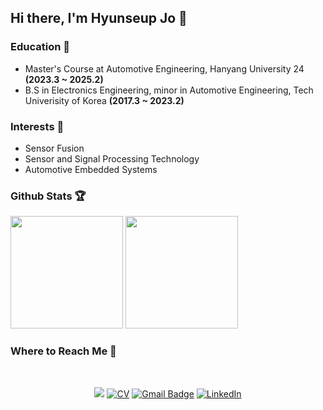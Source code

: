 ## Hi there, I'm Hyunseup Jo 🚗

### Education 📘
- Master's Course at Automotive Engineering, Hanyang University 24 **(2023.3 ~ 2025.2)**   
- B.S in Electronics Engineering, minor in Automotive Engineering, Tech Univerisity of Korea **(2017.3 ~ 2023.2)**    

### Interests 🔭
- Sensor Fusion  
- Sensor and Signal Processing Technology
- Automotive Embedded Systems

### Github Stats 🏆
<p align="left">
<img height="180em" src="https://github-readme-stats.vercel.app/api?username=soup1997&theme=dark&show_icons=true"/>
<img height="180em" src="https://github-readme-stats.vercel.app/api/top-langs?username=soup1997&theme=dark&show_icons=true&locale=en&layout=compact"/>
</p>


### Where to Reach Me 📌   

 <div align=center>
  <br>
  
  <a href="https://velog.io/@soup1997" target="_blank"><img src="https://img.shields.io/badge/soup1997-20c997?style=flat-square&logo=Vimeo&logoColor=white"/></a>
[![CV](https://img.shields.io/badge/-CV-orange?style=flat-square&logo=github&link=https://davinci-ai.tistory.com/)](https://github.com/soup1997/Hyunseup-Jo-CV/blob/origin/HyunseupJo_CV.pdf)
  [![Gmail Badge](https://img.shields.io/badge/Gmail-d14836?style=flat-square&logo=Gmail&logoColor=white&link=mailto:hyunseup0815@gmail.com)](mailto:hyunseup0815@gmail.com)
  [![LinkedIn](https://img.shields.io/badge/-LinkedIn-0077b5?style=round-square&logo=linkedin&logoColor=white&link=https://www.linkedin.com/in/%ED%98%84%EC%8A%B5-%EC%A1%B0-529821255/)](https://www.linkedin.com/in/%ED%98%84%EC%8A%B5-%EC%A1%B0-529821255/)
  
</div>
